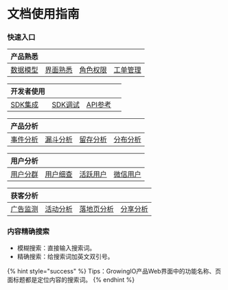 # 文档使用指南

### 快速入口

| 产品熟悉 |  |  |  |
| :--- | :--- | :--- | :--- |
| [数据模型](introduction/datamodel/) | [界面熟悉](introduction/productknow.md) | [角色权限](introduction/role-and-permission.md) | [工单管理](product-manual/sysmanage/tickets/) |

| 开发者使用 |  |  |  |
| :--- | :--- | :--- | :--- |
| [SDK集成](developer-manual/sdkintegrated/) | [SDK调试](developer-manual/debugging/) | [API参考](developer-manual/api-reference/) |  |

| 产品分析 |  |  |  |
| :--- | :--- | :--- | :--- |
| [事件分析](product-manual/product-analysis/event-analysis/) | [漏斗分析](product-manual/product-analysis/funnel/) | [留存分析](product-manual/product-analysis/retention/) | [分布分析](product-manual/product-analysis/frequency/) |

| 用户分析 |  |  |  |
| :--- | :--- | :--- | :--- |
| [用户分群](product-manual/uesr-analysis/segmentations/) | [用户细查](product-manual/uesr-analysis/userinsights/) | [活跃用户](product-manual/uesr-analysis/active-users/) | [微信用户](product-manual/uesr-analysis/wx-user.md) |

| 获客分析 |  |  |  |
| :--- | :--- | :--- | :--- |
| [广告监测](product-manual/growing/ads/) | [活动分析](product-manual/growing/activities.md) | [落地页分析](product-manual/growing/landing.md) | [分享分析](product-manual/growing/shareanalysis.md) |

### 内容精确搜索

* 模糊搜索：直接输入搜索词。
* 精确搜索：给搜索词加英文双引号。

{% hint style="success" %}
Tips：GrowingIO产品Web界面中的功能名称、页面标题都是定位内容的搜索词。
{% endhint %}

